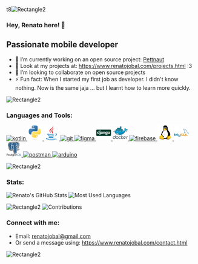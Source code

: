 t8![Rectangle2](https://user-images.githubusercontent.com/35740463/114885390-36033080-9dcc-11eb-9003-29e472e3c8ff.jpg)


### Hey, Renato here! 👋

## Passionate mobile developer

- 🔭 I’m currently working on an open source project: [Pettnaut](https://github.com/pettnaut) 
- 🌱 Look at my projects at: https://www.renatojobal.com/projects.html :3
- 👯 I’m looking to collaborate on open source projects
- ⚡ Fun fact: When I started my first job as developer. I didn't know nothing. Now is the same jaja ... but I learnt how to learn more quickly.

![Rectangle2](https://user-images.githubusercontent.com/35740463/114885390-36033080-9dcc-11eb-9003-29e472e3c8ff.jpg)
### Languages and Tools:
<p align="left">
  <a href="https://kotlinlang.org" target="_blank">
    <img
      src="https://www.vectorlogo.zone/logos/kotlinlang/kotlinlang-icon.svg"
      alt="kotlin"
      width="40"
      height="40"
    />
  </a>
  <a href="https://www.python.org" target="_blank">
    <img
      src="https://raw.githubusercontent.com/devicons/devicon/master/icons/python/python-original.svg"
      alt="python"
      width="40"
      height="40"
    />
  </a>
  <a href="https://www.java.com" target="_blank">
    <img
      src="https://raw.githubusercontent.com/devicons/devicon/master/icons/java/java-original.svg"
      alt="java"
      width="40"
      height="40"
    />
  </a>
  <a href="https://git-scm.com/" target="_blank">
    <img
      src="https://www.vectorlogo.zone/logos/git-scm/git-scm-icon.svg"
      alt="git"
      width="40"
      height="40"
    />
  </a>
  <a href="https://www.figma.com/" target="_blank">
    <img
      src="https://www.vectorlogo.zone/logos/figma/figma-icon.svg"
      alt="figma"
      width="40"
      height="40"
    />
  </a>

  <a href="https://www.djangoproject.com/" target="_blank">
    <img
      src="https://raw.githubusercontent.com/devicons/devicon/master/icons/django/django-original.svg"
      alt="django"
      width="40"
      height="40"
    />
  </a>
  <a href="https://www.docker.com/" target="_blank">
    <img
      src="https://raw.githubusercontent.com/devicons/devicon/master/icons/docker/docker-original-wordmark.svg"
      alt="docker"
      width="40"
      height="40"
    />
  </a>

  <a href="https://firebase.google.com/" target="_blank">
    <img
      src="https://www.vectorlogo.zone/logos/firebase/firebase-icon.svg"
      alt="firebase"
      width="40"
      height="40"
    />
  </a>

  <a href="https://www.linux.org/" target="_blank">
    <img
      src="https://raw.githubusercontent.com/devicons/devicon/master/icons/linux/linux-original.svg"
      alt="linux"
      width="40"
      height="40"
    />
  </a>
  <a href="https://www.mysql.com/" target="_blank">
    <img
      src="https://raw.githubusercontent.com/devicons/devicon/master/icons/mysql/mysql-original-wordmark.svg"
      alt="mysql"
      width="40"
      height="40"
    />
  </a>
  <a href="https://www.postgresql.org" target="_blank">
    <img
      src="https://raw.githubusercontent.com/devicons/devicon/master/icons/postgresql/postgresql-original-wordmark.svg"
      alt="postgresql"
      width="40"
      height="40"
    />
  </a>
  <a href="https://postman.com" target="_blank">
    <img
      src="https://www.vectorlogo.zone/logos/getpostman/getpostman-icon.svg"
      alt="postman"
      width="40"
      height="40"
    />
  </a>

  <a href="https://www.arduino.cc/" target="_blank">
    <img
      src="https://cdn.worldvectorlogo.com/logos/arduino-1.svg"
      alt="arduino"
      width="40"
      height="40"
    />
  </a>
</p>

![Rectangle2](https://user-images.githubusercontent.com/35740463/114885390-36033080-9dcc-11eb-9003-29e472e3c8ff.jpg)
### Stats:
![Renato's GitHub Stats](https://github-readme-stats.vercel.app/api?username=renatojobal&show_icons=true&locale=en) ![Most Used Languages](https://github-readme-stats.vercel.app/api/top-langs?username=renatojobal&show_icons=true&locale=en&layout=compact)

![Rectangle2](https://user-images.githubusercontent.com/35740463/114885390-36033080-9dcc-11eb-9003-29e472e3c8ff.jpg)
![Contributions](https://github-readme-streak-stats.herokuapp.com/?user=renatojobal&)



### Connect with me:

- Email: renatojobal@gmail.com
- Or send a message using: https://www.renatojobal.com/contact.html

![Rectangle2](https://user-images.githubusercontent.com/35740463/114885390-36033080-9dcc-11eb-9003-29e472e3c8ff.jpg)
